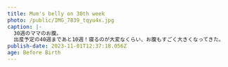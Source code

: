 ```yaml
---
title: Mum's belly on 30th week
photo: /public/IMG_7839_tqyu4x.jpg
caption: |-
  30週のママのお腹。
  出産予定の40週まであと10週！寝るのが大変なくらい、お腹もすごく大きくなってきた。
publish-date: 2023-11-01T12:37:18.056Z
age: Before Birth
---
```


